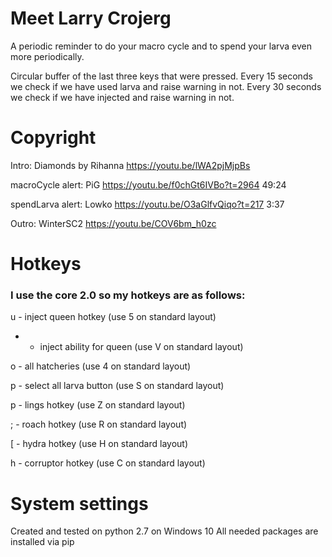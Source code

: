 # Meet Larry Crojerg

A periodic reminder to do your macro cycle and to spend your larva even more periodically. 

Circular buffer of the last three keys that were pressed.
Every 15 seconds we check if we have used larva and raise warning in not.
Every 30 seconds we check if we have injected and raise warning in not.

# Copyright

Intro: Diamonds by Rihanna https://youtu.be/lWA2pjMjpBs

macroCycle alert: PiG https://youtu.be/f0chGt6IVBo?t=2964 49:24

spendLarva alert: Lowko https://youtu.be/O3aGlfvQiqo?t=217 3:37

Outro: WinterSC2 https://youtu.be/COV6bm_h0zc
 

# Hotkeys 

### I use the core 2.0 so my hotkeys are as follows:


u - inject queen hotkey (use 5 on standard layout) 

- - inject ability for queen (use V on standard layout) 

o - all hatcheries (use 4 on standard layout) 

p - select all larva button (use S on standard layout) 

p - lings hotkey (use Z on standard layout)  

; - roach hotkey (use R on standard layout)  

[ - hydra hotkey (use H on standard layout) 

h - corruptor hotkey (use C on standard layout) 

# System settings 

Created and tested on python 2.7 on Windows 10
All needed packages are installed via pip
